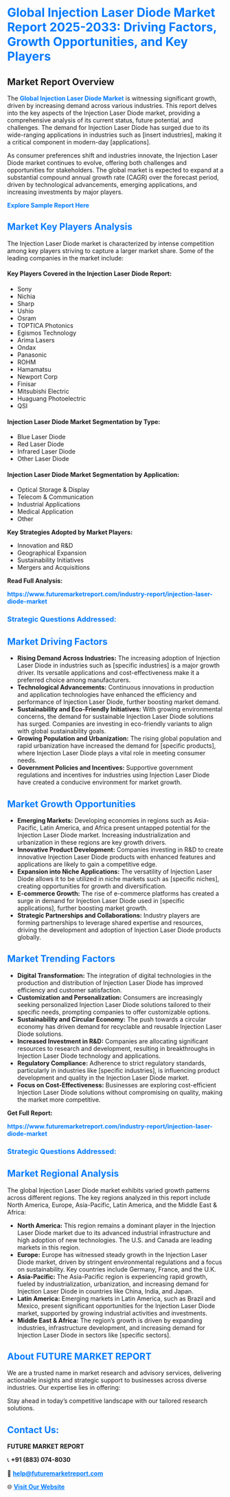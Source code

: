 <h1 style="color: #007BFF;">Global Injection Laser Diode Market Report 2025-2033: Driving Factors, Growth Opportunities, and Key Players</h1>

<section id="overview">
<h2>Market Report Overview</h2>
<p>The <a href="https://www.futuremarketreport.com/industry-report/injection-laser-diode-market" style="color: #007BFF; text-decoration: none;"><strong>Global Injection Laser Diode Market</strong></a> is witnessing significant growth, driven by increasing demand across various industries. This report delves into the key aspects of the Injection Laser Diode market, providing a comprehensive analysis of its current status, future potential, and challenges. The demand for Injection Laser Diode has surged due to its wide-ranging applications in industries such as [insert industries], making it a critical component in modern-day [applications].</p>
<p>As consumer preferences shift and industries innovate, the Injection Laser Diode market continues to evolve, offering both challenges and opportunities for stakeholders. The global market is expected to expand at a substantial compound annual growth rate (CAGR) over the forecast period, driven by technological advancements, emerging applications, and increasing investments by major players.</p>
</section>

<section id="overview">
<p><a href="https://www.futuremarketreport.com/request-sample/reportId=115253" style="color: #007BFF; text-decoration: none;"><strong>Explore Sample Report Here</strong></a></p>
</section>

<section id="key-players">
<h2 style="color: #007BFF;">Market Key Players Analysis</h2>
<p>The Injection Laser Diode market is characterized by intense competition among key players striving to capture a larger market share. Some of the leading companies in the market include:</p>
<h4>Key Players Covered in the Injection Laser Diode Report:</h4>
<ul><li>Sony</li><li>Nichia</li><li>Sharp</li><li>Ushio</li><li>Osram</li><li>TOPTICA Photonics</li><li>Egismos Technology</li><li>Arima Lasers</li><li>Ondax</li><li>Panasonic</li><li>ROHM</li><li>Hamamatsu</li><li>Newport Corp</li><li>Finisar</li><li>Mitsubishi Electric</li><li>Huaguang Photoelectric</li><li>QSI</li></ul>
<h4>Injection Laser Diode Market Segmentation by Type:</h4>
<ul><li>Blue Laser Diode</li><li>Red Laser Diode</li><li>Infrared Laser Diode</li><li>Other Laser Diode</li></ul>

<h4>Injection Laser Diode Market Segmentation by Application:</h4>
<ul><li>Optical Storage &amp; Display</li><li>Telecom &amp; Communication</li><li>Industrial Applications</li><li>Medical Application</li><li>Other</li></ul>
<p><strong>Key Strategies Adopted by Market Players:</strong></p>
<ul>
<li>Innovation and R&D</li>
<li>Geographical Expansion</li>
<li>Sustainability Initiatives</li>
<li>Mergers and Acquisitions</li>
</ul>
</section>

<section>
<p><strong>Read Full Analysis: </strong></p><a href="https://www.futuremarketreport.com/industry-report/injection-laser-diode-market" style="color: #007BFF; text-decoration: none;"><strong>https://www.futuremarketreport.com/industry-report/injection-laser-diode-market</strong></a>
<h3 style="color: #007BFF;">Strategic Questions Addressed:</h3>
</section>

<section id="driving-factors">
<h2 style="color: #007BFF;">Market Driving Factors</h2>
<ul>
<li><strong>Rising Demand Across Industries:</strong> The increasing adoption of Injection Laser Diode in industries such as [specific industries] is a major growth driver. Its versatile applications and cost-effectiveness make it a preferred choice among manufacturers.</li>
<li><strong>Technological Advancements:</strong> Continuous innovations in production and application technologies have enhanced the efficiency and performance of Injection Laser Diode, further boosting market demand.</li>
<li><strong>Sustainability and Eco-Friendly Initiatives:</strong> With growing environmental concerns, the demand for sustainable Injection Laser Diode solutions has surged. Companies are investing in eco-friendly variants to align with global sustainability goals.</li>
<li><strong>Growing Population and Urbanization:</strong> The rising global population and rapid urbanization have increased the demand for [specific products], where Injection Laser Diode plays a vital role in meeting consumer needs.</li>
<li><strong>Government Policies and Incentives:</strong> Supportive government regulations and incentives for industries using Injection Laser Diode have created a conducive environment for market growth.</li>
</ul>
</section>

<section id="growth-opportunities">
<h2 style="color: #007BFF;">Market Growth Opportunities</h2>
<ul>
<li><strong>Emerging Markets:</strong> Developing economies in regions such as Asia-Pacific, Latin America, and Africa present untapped potential for the Injection Laser Diode market. Increasing industrialization and urbanization in these regions are key growth drivers.</li>
<li><strong>Innovative Product Development:</strong> Companies investing in R&D to create innovative Injection Laser Diode products with enhanced features and applications are likely to gain a competitive edge.</li>
<li><strong>Expansion into Niche Applications:</strong> The versatility of Injection Laser Diode allows it to be utilized in niche markets such as [specific niches], creating opportunities for growth and diversification.</li>
<li><strong>E-commerce Growth:</strong> The rise of e-commerce platforms has created a surge in demand for Injection Laser Diode used in [specific applications], further boosting market growth.</li>
<li><strong>Strategic Partnerships and Collaborations:</strong> Industry players are forming partnerships to leverage shared expertise and resources, driving the development and adoption of Injection Laser Diode products globally.</li>
</ul>
</section>

<section id="trending-factors">
<h2 style="color: #007BFF;">Market Trending Factors</h2>
<ul>
<li><strong>Digital Transformation:</strong> The integration of digital technologies in the production and distribution of Injection Laser Diode has improved efficiency and customer satisfaction.</li>
<li><strong>Customization and Personalization:</strong> Consumers are increasingly seeking personalized Injection Laser Diode solutions tailored to their specific needs, prompting companies to offer customizable options.</li>
<li><strong>Sustainability and Circular Economy:</strong> The push towards a circular economy has driven demand for recyclable and reusable Injection Laser Diode solutions.</li>
<li><strong>Increased Investment in R&D:</strong> Companies are allocating significant resources to research and development, resulting in breakthroughs in Injection Laser Diode technology and applications.</li>
<li><strong>Regulatory Compliance:</strong> Adherence to strict regulatory standards, particularly in industries like [specific industries], is influencing product development and quality in the Injection Laser Diode market.</li>
<li><strong>Focus on Cost-Effectiveness:</strong> Businesses are exploring cost-efficient Injection Laser Diode solutions without compromising on quality, making the market more competitive.</li>
</ul>
</section>

<section>
<p><strong>Get Full Report: </strong></p><a href="https://www.futuremarketreport.com/industry-report/injection-laser-diode-market" style="color: #007BFF; text-decoration: none;"><strong>https://www.futuremarketreport.com/industry-report/injection-laser-diode-market</strong></a>
<h3 style="color: #007BFF;">Strategic Questions Addressed:</h3>
</section>


<section id="regional-analysis">
<h2 style="color: #007BFF;">Market Regional Analysis</h2>
<p>The global Injection Laser Diode market exhibits varied growth patterns across different regions. The key regions analyzed in this report include North America, Europe, Asia-Pacific, Latin America, and the Middle East & Africa:</p>
<ul>
<li><strong>North America:</strong> This region remains a dominant player in the Injection Laser Diode market due to its advanced industrial infrastructure and high adoption of new technologies. The U.S. and Canada are leading markets in this region.</li>
<li><strong>Europe:</strong> Europe has witnessed steady growth in the Injection Laser Diode market, driven by stringent environmental regulations and a focus on sustainability. Key countries include Germany, France, and the U.K.</li>
<li><strong>Asia-Pacific:</strong> The Asia-Pacific region is experiencing rapid growth, fueled by industrialization, urbanization, and increasing demand for Injection Laser Diode in countries like China, India, and Japan.</li>
<li><strong>Latin America:</strong> Emerging markets in Latin America, such as Brazil and Mexico, present significant opportunities for the Injection Laser Diode market, supported by growing industrial activities and investments.</li>
<li><strong>Middle East & Africa:</strong> The region’s growth is driven by expanding industries, infrastructure development, and increasing demand for Injection Laser Diode in sectors like [specific sectors].</li>
</ul>
</section>

<footer>
<h2 style="color: #007BFF;">About FUTURE MARKET REPORT</h2>
<p>We are a trusted name in market research and advisory services, delivering actionable insights and strategic support to businesses across diverse industries. Our expertise lies in offering:</p>

<p>Stay ahead in today’s competitive landscape with our tailored research solutions.</p>

<h2 style="color: #007BFF;">Contact Us:</h2>
<p><strong>FUTURE MARKET REPORT</strong></p>
<p>📞 <strong>+91 (883) 074-8030</strong></p>
<p>📧 <strong><a href="mailto:help@futuremarketreport.com" style="color: #007BFF;">help@futuremarketreport.com</a></strong></p>
<p>🌐 <strong><a href="https://www.futuremarketreport.com/" style="color: #007BFF;">Visit Our Website</a></strong></p>
</footer>